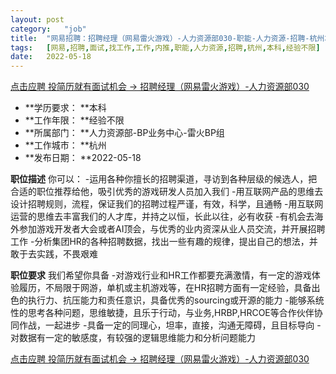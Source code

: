 ```yaml
---
layout:	post
category:	"job"
title:	"网易招聘：招聘经理（网易雷火游戏）-人力资源部030-职能-人力资源-招聘-杭州本科经验不限"
tags:	[网易,招聘,面试,找工作,工作,内推,职能,人力资源,招聘,杭州,本科,经验不限]
date:	2022-05-18
---
```


[点击应聘 投简历就有面试机会 -> 招聘经理（网易雷火游戏）-人力资源部030](http://mobile.bole.netease.com/bole/boleDetail?id=19526&employeeId=346f03c3cda5f04c&key=all)



- **学历要求： **本科
- **工作年限： **经验不限
- **所属部门： **人力资源部-BP业务中心-雷火BP组
- **工作城市： **杭州
- **发布日期： **2022-05-18



**职位描述**
你可以：
-运用各种你擅长的招聘渠道，寻访到各种层级的候选人，把合适的职位推荐给他，吸引优秀的游戏研发人员加入我们
-用互联网产品的思维去设计招聘规则，流程，保证我们的招聘过程严谨，有效，科学，且通畅
-用互联网运营的思维去丰富我们的人才库，并持之以恒，长此以往，必有收获
-有机会去海外参加游戏开发者大会或者AI顶会，与优秀的业内资深从业人员交流，并开展招聘工作
-分析集团HR的各种招聘数据，找出一些有趣的规律，提出自己的想法，并敢于去实践，不畏艰难



**职位要求**
我们希望你具备
-对游戏行业和HR工作都要充满激情，有一定的游戏体验履历，不局限于网游，单机或主机游戏等，在HR招聘方面有一定经验，具备出色的执行力、抗压能力和责任意识，具备优秀的sourcing或开源的能力
-能够系统性的思考各种问题，思维敏捷，且乐于行动，与业务,HRBP,HRCOE等合作伙伴协同作战，一起进步
-具备一定的同理心，坦率，直接，沟通无障碍，且目标导向
-对数据有一定的敏感度，有较强的逻辑思维能力和分析问题能力




[点击应聘 投简历就有面试机会 -> 招聘经理（网易雷火游戏）-人力资源部030](http://mobile.bole.netease.com/bole/boleDetail?id=19526&employeeId=346f03c3cda5f04c&key=all)